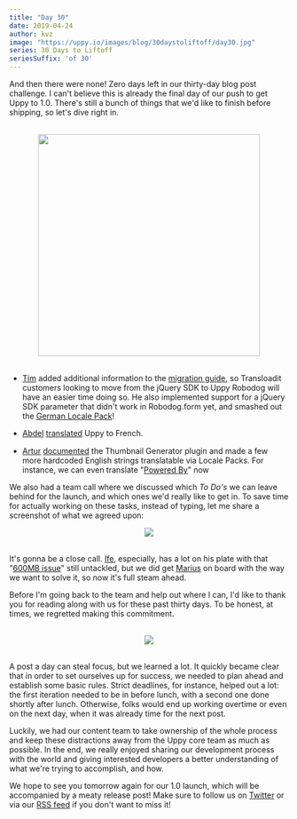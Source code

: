 ```yaml
---
title: "Day 30"
date: 2019-04-24
author: kvz
image: "https://uppy.io/images/blog/30daystoliftoff/day30.jpg"
series: 30 Days to Liftoff
seriesSuffix: 'of 30'
---
```


And then there were none! Zero days left in our thirty-day blog post challenge. I can't believe this is already the final day of our push to get Uppy to 1.0. There's still a bunch of things that we'd like to finish before shipping, so let's dive right in.

<center><br /><img width="400" src="/images/blog/30daystoliftoff/day30.jpg"><br /><br /></center>

<!--more-->

- [Tim](https://github.com/tim-kos) added additional information to the [migration guide](https://uppy.io/docs/robodog/form/#Migrating-From-the-jQuery-SDK), so Transloadit customers looking to move from the jQuery SDK to Uppy Robodog will have an easier time doing so. He also implemented support for a jQuery SDK parameter that didn't work in Robodog.form yet, and smashed out the [German Locale Pack](https://github.com/transloadit/uppy/pull/1475)!

- [Abdel](https://github.com/kiloreux) [translated](https://github.com/transloadit/uppy/pull/1481) Uppy to French. <img src="https://avatars1.githubusercontent.com/u/20061212?s=460&v=4" width="16" align="absmiddle">

- [Artur](https://github.com/arturi) [documented](https://github.com/transloadit/uppy/pull/1468) the Thumbnail Generator plugin and made a few more hardcoded English strings translatable via Locale Packs. For instance, we can even translate "[Powered By](https://github.com/transloadit/uppy/commit/6d36309b72b62e215caa172a6300a0f0c7083ce8)" now 

We also had a team call where we discussed which _To Do's_ we can leave behind for the launch, and which ones we'd really like to get in. To save time for actually working on these tasks, instead of typing, let me share a screenshot of what we agreed upon:

<center><a rel="noreferrer noopener" target="_blank" href="/images/blog/30daystoliftoff/2019-04-day30-board.png"><img src="/images/blog/30daystoliftoff/2019-04-day30-board.png"></a><br /><br /></center>

It's gonna be a close call. [Ife](https://github.com/ifedapoolarewaju), especially, has a lot on his plate with that "[600MB issue](https://github.com/tus/tus-js-client/issues/146)" still untackled, but we did get [Marius](https://github.com/Acconut) on board with the way we want to solve it, so now it's full steam ahead.

Before I'm going back to the team and help out where I can, I'd like to thank you for reading along with us for these past thirty days. To be honest, at times, we regretted making this commitment.

<center><br /><img src="/images/blog/30daystoliftoff/2019-04-day30-posts.png"><br /><br /></center>

A post a day can steal focus, but we learned a lot. It quickly became clear that in order to set ourselves up for success, we needed to plan ahead and establish some basic rules. Strict deadlines, for instance, helped out a lot: the first iteration needed to be in before lunch, with a second one done shortly after lunch. Otherwise, folks would end up working overtime or even on the next day, when it was already time for the next post. 

Luckily, we had our content team to take ownership of the whole process and keep these distractions away from the Uppy core team as much as possible. In the end, we really enjoyed sharing our development process with the world and giving interested developers a better understanding of what we're trying to accomplish, and how.

We hope to see you tomorrow again for our 1.0 launch, which will be accompanied by a meaty release post! Make sure to follow us on [Twitter](https://twitter.com/uppy_io) or via our [RSS feed](https://uppy.io/atom.xml) if you don't want to miss it!


<!-- <center><img width="400" src="https://media.giphy.com/media/11syU6ZZ6PsGRO/giphy.gif"><br/><br/></center> -->
